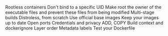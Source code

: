 Rootless containers
Don't bind to a specific UID
Make root the owner of the executable files and prevent these files from being modified
Multi-stage builds
Distroless, from scratch
Use official base images
Keep your images up to date
Open ports
Credentials and privacy
ADD, COPY
Build context and dockerignore
Layer order
Metadata labels
Test your Dockerfile